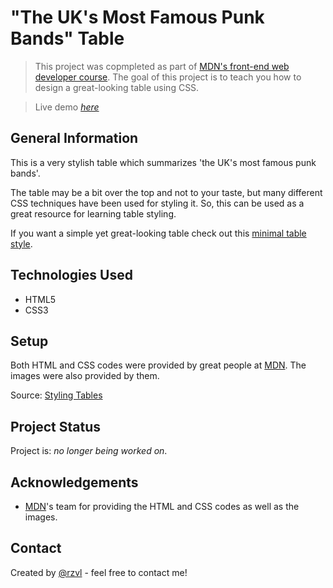 # "The UK's Most Famous Punk Bands" Table

> This project was copmpleted as part of [MDN's front-end web developer course](https://developer.mozilla.org/en-US/docs/Learn/CSS/Building_blocks/Styling_tables).
The goal of this project is to teach you how to design a great-looking table 
using CSS.

> Live demo [_here_](https://rzvl.github.io/punk-bands-table/)


## General Information

This is a very stylish table which summarizes 'the UK's most famous punk bands'.

The table may be a bit over the top and not to your taste, but many different 
CSS techniques have been used for styling it. So, this can be used as a great 
resource for learning table styling.

If you want a simple yet great-looking table check out this 
[minimal table style](https://gist.github.com/rzvl/a295374dd6acb893c88bc61146bc872b).


## Technologies Used

- HTML5
- CSS3


## Setup

Both HTML and CSS codes were provided by great people at 
[MDN](https://developer.mozilla.org/). The images were also provided by them.

Source: [Styling Tables](https://developer.mozilla.org/en-US/docs/Learn/CSS/Building_blocks/Styling_tables)


## Project Status

Project is: _no longer being worked on_.


## Acknowledgements

- [MDN](https://developer.mozilla.org/)'s team for providing the HTML and CSS
codes as well as the images.


## Contact
Created by [@rzvl](https://github.com/rzvl) - feel free to contact me!
